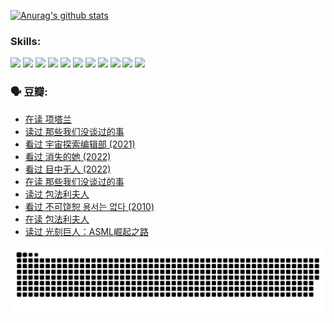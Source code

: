 
[![Anurag's github stats](https://github-readme-stats.vercel.app/api?username=w940853815)](https://github.com/anuraghazra/github-readme-stats)

### Skills:

<code><img height="32" src="https://cdn.jsdelivr.net/npm/simple-icons@v5/icons/python.svg"></code>
<code><img height="32" src="https://cdn.jsdelivr.net/npm/simple-icons@v5/icons/javascript.svg"></code>
<code><img height="32" src="https://cdn.jsdelivr.net/npm/simple-icons@v5/icons/django.svg"></code>
<code><img height="32" src="https://cdn.jsdelivr.net/npm/simple-icons@v5/icons/flask.svg"></code>
<code><img height="32" src="https://cdn.jsdelivr.net/npm/simple-icons@v5/icons/vuetify.svg"></code>
<code><img height="32" src="https://cdn.jsdelivr.net/npm/simple-icons@v5/icons/git.svg"></code>
<code><img height="32" src="https://cdn.jsdelivr.net/npm/simple-icons@v5/icons/docker.svg"></code>
<code><img height="32" src="https://cdn.jsdelivr.net/npm/simple-icons@v5/icons/postgresql.svg"></code>
<code><img height="32" src="https://cdn.jsdelivr.net/npm/simple-icons@v5/icons/elasticsearch.svg"></code>
<code><img height="32" src="https://cdn.jsdelivr.net/npm/simple-icons@v5/icons/macos.svg"></code>
<code><img height="32" src="https://cdn.jsdelivr.net/npm/simple-icons@v5/icons/linux.svg"></code>

### 🗣 豆瓣:

<!-- DOUBAN-ACTIVITIES:START -->
- [在读 项塔兰](https://www.douban.com/people/136069238/status/4305798688/?_i=89668258)
- [读过 那些我们没谈过的事](https://www.douban.com/people/136069238/status/4305798150/?_i=89668258)
- [看过 宇宙探索编辑部‎ (2021)](https://www.douban.com/people/136069238/status/4303985415/?_i=89668258)
- [看过 消失的她‎ (2022)](https://www.douban.com/people/136069238/status/4303303080/?_i=89668258)
- [看过 目中无人‎ (2022)](https://www.douban.com/people/136069238/status/4302529146/?_i=89668258)
- [在读 那些我们没谈过的事](https://www.douban.com/people/136069238/status/4299558707/?_i=89668258)
- [读过 包法利夫人](https://www.douban.com/people/136069238/status/4299557101/?_i=89668258)
- [看过 不可饶恕 용서는 없다‎ (2010)](https://www.douban.com/people/136069238/status/4295155066/?_i=89668258)
- [在读 包法利夫人](https://www.douban.com/people/136069238/status/4284119119/?_i=89668258)
- [读过 光刻巨人：ASML崛起之路](https://www.douban.com/people/136069238/status/4284118319/?_i=89668258)
<!-- DOUBAN-ACTIVITIES:END -->


![Snake animation](https://raw.githubusercontent.com/w940853815/w940853815/output/github-contribution-grid-snake.svg)

<!--
**w940853815/w940853815** is a ✨ _special_ ✨ repository because its `README.md` (this file) appears on your GitHub profile.

Here are some ideas to get you started:

- 🔭 I’m currently working on ...
- 🌱 I’m currently learning ...
- 👯 I’m looking to collaborate on ...
- 🤔 I’m looking for help with ...
- 💬 Ask me about ...
- 📫 How to reach me: ...
- 😄 Pronouns: ...
- ⚡ Fun fact: ...
-->
